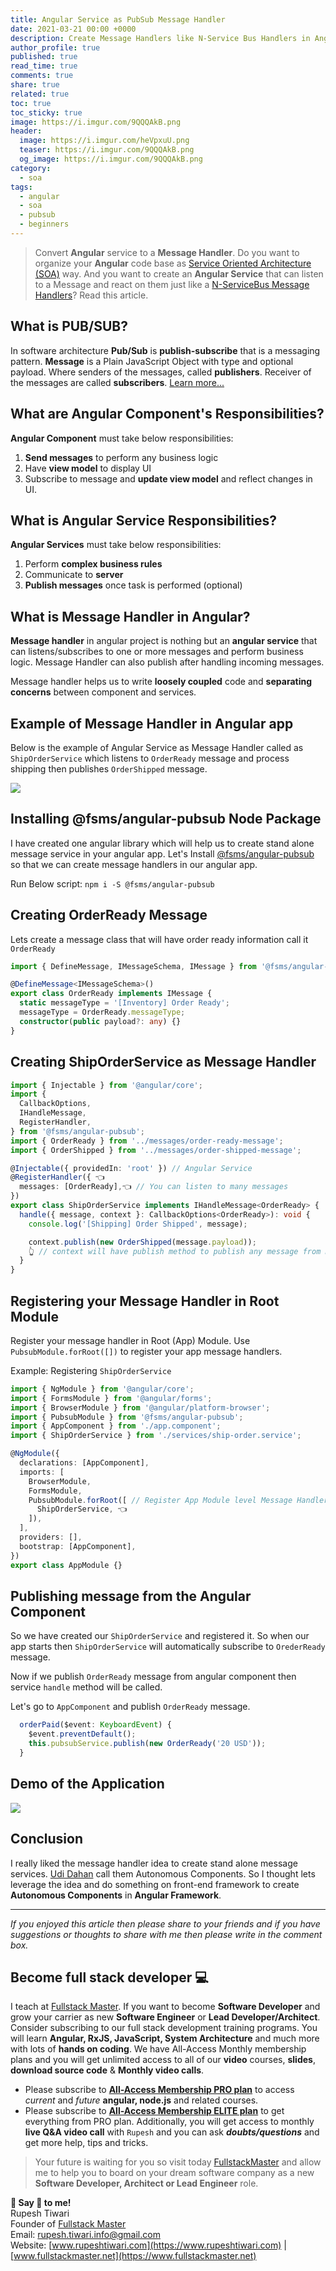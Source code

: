 ```yaml
---
title: Angular Service as PubSub Message Handler
date: 2021-03-21 00:00 +0000
description: Create Message Handlers like N-Service Bus Handlers in Angular Project
author_profile: true
published: true
read_time: true
comments: true
share: true
related: true
toc: true
toc_sticky: true
image: https://i.imgur.com/9QQQAkB.png
header:
  image: https://i.imgur.com/heVpxuU.png
  teaser: https://i.imgur.com/9QQQAkB.png
  og_image: https://i.imgur.com/9QQQAkB.png
category:
  - soa
tags:
  - angular
  - soa
  - pubsub
  - beginners
---
```


> Convert **Angular** service to a **Message Handler**. Do you want to organize your **Angular** code base as [Service Oriented Architecture (SOA)](https://udidahan.com/2010/11/15/the-known-unknowns-of-soa/) way. And you want to create an **Angular Service** that can listen to a Message and react on them just like a [N-ServiceBus Message Handlers](https://docs.particular.net/nservicebus/handlers/)? Read this article.

## What is PUB/SUB?

In software architecture **Pub/Sub** is **publish-subscribe** that is a messaging pattern. **Message** is a Plain JavaScript Object with type and optional payload. Where senders of the messages, called **publishers**. Receiver of the messages are called **subscribers**. [Learn more...](https://en.wikipedia.org/wiki/Publish%E2%80%93subscribe_pattern)

## What are Angular Component's Responsibilities?

**Angular Component** must take below responsibilities:

1. **Send messages** to perform any business logic
2. Have **view model** to display UI
3. Subscribe to message and **update view model** and reflect changes in UI.

## What is Angular Service Responsibilities?

**Angular Services** must take below responsibilities:

1. Perform **complex business rules**
2. Communicate to **server**
3. **Publish messages** once task is performed (optional)

## What is Message Handler in Angular?

**Message handler** in angular project is nothing but an **angular service** that can listens/subscribes to one or more messages and perform business logic. Message Handler can also publish after handling incoming messages.

Message handler helps us to write **loosely coupled** code and **separating concerns** between component and services.

## Example of Message Handler in Angular app

Below is the example of Angular Service as Message Handler called as `ShipOrderService` which listens to `OrderReady` message and process shipping then publishes `OrderShipped` message.

![](https://i.imgur.com/r60vyT4.png)

## Installing @fsms/angular-pubsub Node Package

I have created one angular library which will help us to create stand alone message service in your angular app. Let's Install [@fsms/angular-pubsub](https://www.npmjs.com/package/@fsms/angular-pubsub) so that we can create message handlers in our angular app.

Run Below script:
`npm i -S @fsms/angular-pubsub`

## Creating OrderReady Message

Lets create a message class that will have order ready information call it `OrderReady`

```ts
import { DefineMessage, IMessageSchema, IMessage } from '@fsms/angular-pubsub';

@DefineMessage<IMessageSchema>()
export class OrderReady implements IMessage {
  static messageType = '[Inventory] Order Ready';
  messageType = OrderReady.messageType;
  constructor(public payload?: any) {}
}
```

## Creating ShipOrderService as Message Handler

```ts
import { Injectable } from '@angular/core';
import {
  CallbackOptions,
  IHandleMessage,
  RegisterHandler,
} from '@fsms/angular-pubsub';
import { OrderReady } from '../messages/order-ready-message';
import { OrderShipped } from '../messages/order-shipped-message';

@Injectable({ providedIn: 'root' }) // Angular Service
@RegisterHandler({ 👈
  messages: [OrderReady],👈 // You can listen to many messages
})
export class ShipOrderService implements IHandleMessage<OrderReady> {
  handle({ message, context }: CallbackOptions<OrderReady>): void {
    console.log('[Shipping] Order Shipped', message);

    context.publish(new OrderShipped(message.payload));
    👆 // context will have publish method to publish any message from message handler.
  }
}
```

## Registering your Message Handler in Root Module

Register your message handler in Root (App) Module.
Use `PubsubModule.forRoot([])` to register your app message handlers.

Example: Registering `ShipOrderService`

```ts
import { NgModule } from '@angular/core';
import { FormsModule } from '@angular/forms';
import { BrowserModule } from '@angular/platform-browser';
import { PubsubModule } from '@fsms/angular-pubsub';
import { AppComponent } from './app.component';
import { ShipOrderService } from './services/ship-order.service';

@NgModule({
  declarations: [AppComponent],
  imports: [
    BrowserModule,
    FormsModule,
    PubsubModule.forRoot([ // Register App Module level Message Handlers
      ShipOrderService, 👈
    ]),
  ],
  providers: [],
  bootstrap: [AppComponent],
})
export class AppModule {}
```

## Publishing message from the Angular Component

So we have created our `ShipOrderService` and registered it. So when our app starts then `ShipOrderService` will automatically subscribe to `OrederReady` message.

Now if we publish `OrderReady` message from angular component then service `handle` method will be called.

Let's go to `AppComponent` and publish `OrderReady` message.

```ts
  orderPaid($event: KeyboardEvent) {
    $event.preventDefault();
    this.pubsubService.publish(new OrderReady('20 USD'));
  }
```

## Demo of the Application

![](https://i.imgur.com/2245gEu.png)

## Conclusion

I really liked the message handler idea to create stand alone message services. [Udi Dahan](https://udidahan.com/) call them Autonomous Components. So I thought lets leverage the idea and do something on front-end framework to create **Autonomous Components** in **Angular Framework**.

---

_If you enjoyed this article then please share to your friends and if you have suggestions or thoughts to share with me then please write in the comment box._

## Become full stack developer 💻

I teach at [Fullstack Master](https://www.fullstackmaster.net). If you want to become **Software Developer** and grow your carrier as new **Software Engineer** or **Lead Developer/Architect**. Consider subscribing to our full stack development training programs. You will learn **Angular, RxJS, JavaScript, System Architecture** and much more with lots of **hands on coding**. We have All-Access Monthly membership plans and you will get unlimited access to all of our **video** courses, **slides**, **download source code** & **Monthly video calls**.

- Please subscribe to **[All-Access Membership PRO plan](https://www.fullstackmaster.net/pro)** to access _current_ and _future_ **angular, node.js** and related courses.
- Please subscribe to **[All-Access Membership ELITE plan](https://www.fullstackmaster.net/elite)** to get everything from PRO plan. Additionally, you will get access to monthly **live Q&A video call** with `Rupesh` and you can ask **_doubts/questions_** and get more help, tips and tricks.

> Your future is waiting for you so visit today [FullstackMaster](www.fullstackmaster.net) and allow me to help you to board on your dream software company as a new **Software Developer, Architect or Lead Engineer** role.

**💖 Say 👋 to me!**
<br>Rupesh Tiwari
<br>Founder of [Fullstack Master](https://www.fullstackmaster.net)
<br>Email: <a href="mailto:rupesh.tiwari.info@gmail.com?subject=Hi">rupesh.tiwari.info@gmail.com</a>
<br>Website: [www.rupeshtiwari.com](https://www.rupeshtiwari.com) | [www.fullstackmaster.net](https://www.fullstackmaster.net)
